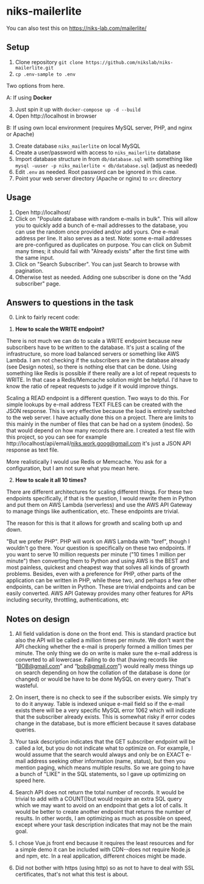 # niks-mailerlite


You can also test this on https://niks-lab.com/mailerlite/


## Setup


1. Clone repository `git clone https://github.com/nikslab/niks-mailerlite.git`
2. `cp .env-sample to .env`


Two options from here.


A: If using **Docker**


3. Just spin it up with `docker-compose up -d --build`
4. Open http://localhost in browser


B: If using own local environment (requires MySQL server, PHP, and nginx or Apache)


3. Create database `niks_mailerlite` on local MySQL
4. Create a user/password with access to `niks_mailerlite` database
5. Import database structure in from `db/database.sql` with something like `mysql -uuser -p niks_mailerlite < db/database.sql` (adjust as needed)
6. Edit `.env` as needed. Root password can be ignored in this case.
7. Point your web server directory (Apache or nginx) to `src` directory




## Usage


1. Open http://localhost/
2. Click on "Populate database with random e-mails in bulk". This will allow you to quickly add a bunch of e-mail addresses to the database, you can use the random once provided and/or add yours. One e-mail address per line. It also serves as a test. Note: some e-mail addresses are pre-configured as duplicates on purpose. You can click on Submit many times; it should fail with "Already exists" after the first time with the same input.
3. Click on "Search Subscriber". You can just Search to browse with pagination.
4. Otherwise test as needed. Adding one subscriber is done on the "Add subscriber" page.




## Answers to questions in the task


0. Link to fairly recent code:


1. **How to scale the WRITE endpoint?**

There is not much we can do to scale a WRITE endpoint because new subscribers have to be written to the database. It's just a scaling of the infrastructure, so more load balanced servers or something like AWS Lambda. I am not checking if the subscribers are in the database already (see Design notes), so there is nothing else that can be done. Using something like Redis is possible if there really are a lot of repeat requests to WRITE. In that case a Redis/Memcache solution might be helpful. I'd have to know the ratio of repeat requests to judge if it would improve things.

 Scaling a READ endpoint is a different question. Two ways to do this. For simple lookups by e-mail address TEXT FILES can be created with the JSON response. This is very effective because the load is entirely switched to the web server. I have actually done this on a project. There are limits to this mainly in the number of files that can be had on a system (inodes). So that would depend on how many records there are. I created a test file with this project, so you can see for example http://localhost/api/email/niks.work.goog@gmail.com it's just a JSON API response as text file.

 More realistically I would use Redis or Memcache. You ask for a configuration, but I am not sure what you mean here.


2. **How to scale it all 10 times?**

There are different architectures for scaling different things. For these two endpoints specifically, if that is the question, I would rewrite them in Python and put them on AWS Lambda (serverless) and use the AWS API Gateway to manage things like authentication, etc. These endpoints are trivial.

 The reason for this is that it allows for growth and scaling both up and down.

 "But we prefer PHP". PHP will work on AWS Lambda with "bref", though I wouldn't go there. Your question is specifically on these two endpoints. If you want to serve 10 million requests per minute ("10 times 1 million per minute") then converting them to Python and using AWS is the BEST and most painless, quickest and cheapest way that solves all kinds of growth problems.
 Besides, even with a preference for PHP, other parts of the application can be written in PHP, while these two, and perhaps a few other endpoints, can be written in Python. These are trivial endpoints and can be easily converted. AWS API Gateway provides many other features for APIs including security, throttling, authentications, etc




## Notes on design


1. All field validation is done on the front end. This is standard practice but also the API will be called a million times per minute. We don’t want the API checking whether the e-mail is properly formed a million times per minute. The only thing we do on write is make sure the e-mail address is converted to all lowercase. Failing to do that (having records like “BOB@gmail.com” and “bob@gmail.com”) would really mess things up on search depending on how the collation of the database is done (or changed) or would be have to be done MySQL on every query. That's wasteful.


2. On insert, there is no check to see if the subscriber exists. We simply try to do it anyway. Table is indexed unique e-mail field so if the e-mail exists there will be a very specific MySQL error 1062 which will indicate that the subscriber already exists. This is somewhat risky if error codes change in the database, but is more efficient because it saves database queries.


3. Your task description indicates that the GET subscriber endpoint will be called a lot, but you do not indicate what to optimize on. For example, I would assume that the search would always and only be on EXACT e-mail address seeking other information (name, status), but then you mention paging, which means multiple results. So we are going to have a bunch of "LIKE" in the SQL statements, so I gave up optimizing on speed here.


4. Search API does not return the total number of records. It would be trivial to add with a COUNT()but would require an extra SQL query which we may want to avoid on an endpoint that gets a lot of calls. It would be better to create another endpoint that returns the number of results. In other words, I am optimizing as much as possible on speed, except where your task description indicates that may not be the main goal.


5. I chose Vue.js front end because it requires the least resources and for a simple demo it can be included with CDN--does not require Node.js and npm, etc. In a real application, different choices might be made.


6. Did not bother with https (using http) so as not to have to deal with SSL certificates, that's not what this test is about.





